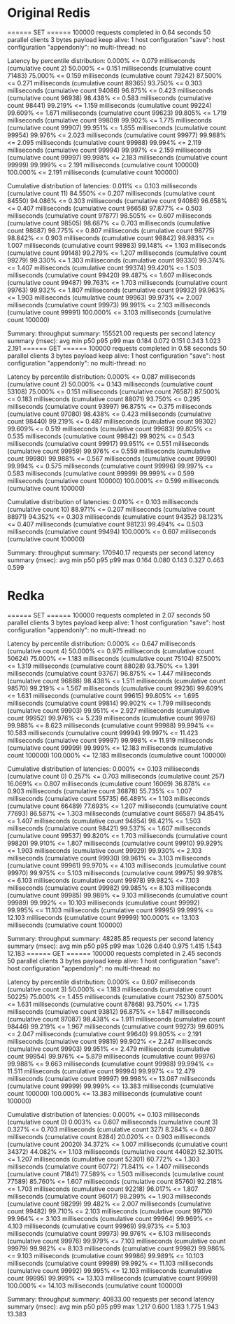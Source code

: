 # Original Redis

====== SET ======
  100000 requests completed in 0.64 seconds
  50 parallel clients
  3 bytes payload
  keep alive: 1
  host configuration "save":
  host configuration "appendonly": no
  multi-thread: no

Latency by percentile distribution:
0.000% <= 0.079 milliseconds (cumulative count 2)
50.000% <= 0.151 milliseconds (cumulative count 71483)
75.000% <= 0.159 milliseconds (cumulative count 79242)
87.500% <= 0.271 milliseconds (cumulative count 89365)
93.750% <= 0.303 milliseconds (cumulative count 94086)
96.875% <= 0.423 milliseconds (cumulative count 96938)
98.438% <= 0.583 milliseconds (cumulative count 98441)
99.219% <= 1.159 milliseconds (cumulative count 99224)
99.609% <= 1.671 milliseconds (cumulative count 99623)
99.805% <= 1.719 milliseconds (cumulative count 99809)
99.902% <= 1.775 milliseconds (cumulative count 99907)
99.951% <= 1.855 milliseconds (cumulative count 99954)
99.976% <= 2.023 milliseconds (cumulative count 99977)
99.988% <= 2.095 milliseconds (cumulative count 99988)
99.994% <= 2.119 milliseconds (cumulative count 99994)
99.997% <= 2.159 milliseconds (cumulative count 99997)
99.998% <= 2.183 milliseconds (cumulative count 99999)
99.999% <= 2.191 milliseconds (cumulative count 100000)
100.000% <= 2.191 milliseconds (cumulative count 100000)

Cumulative distribution of latencies:
0.011% <= 0.103 milliseconds (cumulative count 11)
84.550% <= 0.207 milliseconds (cumulative count 84550)
94.086% <= 0.303 milliseconds (cumulative count 94086)
96.658% <= 0.407 milliseconds (cumulative count 96658)
97.877% <= 0.503 milliseconds (cumulative count 97877)
98.505% <= 0.607 milliseconds (cumulative count 98505)
98.687% <= 0.703 milliseconds (cumulative count 98687)
98.775% <= 0.807 milliseconds (cumulative count 98775)
98.842% <= 0.903 milliseconds (cumulative count 98842)
98.983% <= 1.007 milliseconds (cumulative count 98983)
99.148% <= 1.103 milliseconds (cumulative count 99148)
99.279% <= 1.207 milliseconds (cumulative count 99279)
99.330% <= 1.303 milliseconds (cumulative count 99330)
99.374% <= 1.407 milliseconds (cumulative count 99374)
99.420% <= 1.503 milliseconds (cumulative count 99420)
99.487% <= 1.607 milliseconds (cumulative count 99487)
99.763% <= 1.703 milliseconds (cumulative count 99763)
99.932% <= 1.807 milliseconds (cumulative count 99932)
99.963% <= 1.903 milliseconds (cumulative count 99963)
99.973% <= 2.007 milliseconds (cumulative count 99973)
99.991% <= 2.103 milliseconds (cumulative count 99991)
100.000% <= 3.103 milliseconds (cumulative count 100000)

Summary:
  throughput summary: 155521.00 requests per second
  latency summary (msec):
          avg       min       p50       p95       p99       max
        0.184     0.072     0.151     0.343     1.023     2.191
====== GET ======
  100000 requests completed in 0.58 seconds
  50 parallel clients
  3 bytes payload
  keep alive: 1
  host configuration "save":
  host configuration "appendonly": no
  multi-thread: no

Latency by percentile distribution:
0.000% <= 0.087 milliseconds (cumulative count 2)
50.000% <= 0.143 milliseconds (cumulative count 53108)
75.000% <= 0.151 milliseconds (cumulative count 76587)
87.500% <= 0.183 milliseconds (cumulative count 88071)
93.750% <= 0.295 milliseconds (cumulative count 93997)
96.875% <= 0.375 milliseconds (cumulative count 97080)
98.438% <= 0.423 milliseconds (cumulative count 98440)
99.219% <= 0.487 milliseconds (cumulative count 99302)
99.609% <= 0.519 milliseconds (cumulative count 99683)
99.805% <= 0.535 milliseconds (cumulative count 99842)
99.902% <= 0.543 milliseconds (cumulative count 99917)
99.951% <= 0.551 milliseconds (cumulative count 99959)
99.976% <= 0.559 milliseconds (cumulative count 99980)
99.988% <= 0.567 milliseconds (cumulative count 99990)
99.994% <= 0.575 milliseconds (cumulative count 99996)
99.997% <= 0.583 milliseconds (cumulative count 99999)
99.999% <= 0.599 milliseconds (cumulative count 100000)
100.000% <= 0.599 milliseconds (cumulative count 100000)

Cumulative distribution of latencies:
0.010% <= 0.103 milliseconds (cumulative count 10)
88.971% <= 0.207 milliseconds (cumulative count 88971)
94.352% <= 0.303 milliseconds (cumulative count 94352)
98.123% <= 0.407 milliseconds (cumulative count 98123)
99.494% <= 0.503 milliseconds (cumulative count 99494)
100.000% <= 0.607 milliseconds (cumulative count 100000)

Summary:
  throughput summary: 170940.17 requests per second
  latency summary (msec):
          avg       min       p50       p95       p99       max
        0.164     0.080     0.143     0.327     0.463     0.599

# Redka

====== SET ======
  100000 requests completed in 2.07 seconds
  50 parallel clients
  3 bytes payload
  keep alive: 1
  host configuration "save":
  host configuration "appendonly": no
  multi-thread: no

Latency by percentile distribution:
0.000% <= 0.647 milliseconds (cumulative count 4)
50.000% <= 0.975 milliseconds (cumulative count 50624)
75.000% <= 1.183 milliseconds (cumulative count 75104)
87.500% <= 1.319 milliseconds (cumulative count 88028)
93.750% <= 1.391 milliseconds (cumulative count 93767)
96.875% <= 1.447 milliseconds (cumulative count 96888)
98.438% <= 1.511 milliseconds (cumulative count 98570)
99.219% <= 1.567 milliseconds (cumulative count 99236)
99.609% <= 1.631 milliseconds (cumulative count 99615)
99.805% <= 1.695 milliseconds (cumulative count 99814)
99.902% <= 1.799 milliseconds (cumulative count 99903)
99.951% <= 2.927 milliseconds (cumulative count 99952)
99.976% <= 5.239 milliseconds (cumulative count 99976)
99.988% <= 8.623 milliseconds (cumulative count 99988)
99.994% <= 10.583 milliseconds (cumulative count 99994)
99.997% <= 11.423 milliseconds (cumulative count 99997)
99.998% <= 11.919 milliseconds (cumulative count 99999)
99.999% <= 12.183 milliseconds (cumulative count 100000)
100.000% <= 12.183 milliseconds (cumulative count 100000)

Cumulative distribution of latencies:
0.000% <= 0.103 milliseconds (cumulative count 0)
0.257% <= 0.703 milliseconds (cumulative count 257)
16.069% <= 0.807 milliseconds (cumulative count 16069)
36.878% <= 0.903 milliseconds (cumulative count 36878)
55.735% <= 1.007 milliseconds (cumulative count 55735)
66.489% <= 1.103 milliseconds (cumulative count 66489)
77.693% <= 1.207 milliseconds (cumulative count 77693)
86.587% <= 1.303 milliseconds (cumulative count 86587)
94.854% <= 1.407 milliseconds (cumulative count 94854)
98.421% <= 1.503 milliseconds (cumulative count 98421)
99.537% <= 1.607 milliseconds (cumulative count 99537)
99.820% <= 1.703 milliseconds (cumulative count 99820)
99.910% <= 1.807 milliseconds (cumulative count 99910)
99.929% <= 1.903 milliseconds (cumulative count 99929)
99.930% <= 2.103 milliseconds (cumulative count 99930)
99.961% <= 3.103 milliseconds (cumulative count 99961)
99.970% <= 4.103 milliseconds (cumulative count 99970)
99.975% <= 5.103 milliseconds (cumulative count 99975)
99.978% <= 6.103 milliseconds (cumulative count 99978)
99.982% <= 7.103 milliseconds (cumulative count 99982)
99.985% <= 8.103 milliseconds (cumulative count 99985)
99.989% <= 9.103 milliseconds (cumulative count 99989)
99.992% <= 10.103 milliseconds (cumulative count 99992)
99.995% <= 11.103 milliseconds (cumulative count 99995)
99.999% <= 12.103 milliseconds (cumulative count 99999)
100.000% <= 13.103 milliseconds (cumulative count 100000)

Summary:
  throughput summary: 48285.85 requests per second
  latency summary (msec):
          avg       min       p50       p95       p99       max
        1.026     0.640     0.975     1.415     1.543    12.183
====== GET ======
  100000 requests completed in 2.45 seconds
  50 parallel clients
  3 bytes payload
  keep alive: 1
  host configuration "save":
  host configuration "appendonly": no
  multi-thread: no

Latency by percentile distribution:
0.000% <= 0.607 milliseconds (cumulative count 3)
50.000% <= 1.183 milliseconds (cumulative count 50225)
75.000% <= 1.455 milliseconds (cumulative count 75230)
87.500% <= 1.631 milliseconds (cumulative count 87868)
93.750% <= 1.735 milliseconds (cumulative count 93812)
96.875% <= 1.847 milliseconds (cumulative count 97087)
98.438% <= 1.911 milliseconds (cumulative count 98446)
99.219% <= 1.967 milliseconds (cumulative count 99273)
99.609% <= 2.047 milliseconds (cumulative count 99640)
99.805% <= 2.191 milliseconds (cumulative count 99819)
99.902% <= 2.247 milliseconds (cumulative count 99903)
99.951% <= 2.479 milliseconds (cumulative count 99954)
99.976% <= 5.879 milliseconds (cumulative count 99976)
99.988% <= 9.663 milliseconds (cumulative count 99988)
99.994% <= 11.511 milliseconds (cumulative count 99994)
99.997% <= 12.479 milliseconds (cumulative count 99997)
99.998% <= 13.087 milliseconds (cumulative count 99999)
99.999% <= 13.383 milliseconds (cumulative count 100000)
100.000% <= 13.383 milliseconds (cumulative count 100000)

Cumulative distribution of latencies:
0.000% <= 0.103 milliseconds (cumulative count 0)
0.003% <= 0.607 milliseconds (cumulative count 3)
0.327% <= 0.703 milliseconds (cumulative count 327)
8.284% <= 0.807 milliseconds (cumulative count 8284)
20.020% <= 0.903 milliseconds (cumulative count 20020)
34.372% <= 1.007 milliseconds (cumulative count 34372)
44.082% <= 1.103 milliseconds (cumulative count 44082)
52.301% <= 1.207 milliseconds (cumulative count 52301)
60.772% <= 1.303 milliseconds (cumulative count 60772)
71.841% <= 1.407 milliseconds (cumulative count 71841)
77.589% <= 1.503 milliseconds (cumulative count 77589)
85.760% <= 1.607 milliseconds (cumulative count 85760)
92.218% <= 1.703 milliseconds (cumulative count 92218)
96.017% <= 1.807 milliseconds (cumulative count 96017)
98.299% <= 1.903 milliseconds (cumulative count 98299)
99.482% <= 2.007 milliseconds (cumulative count 99482)
99.710% <= 2.103 milliseconds (cumulative count 99710)
99.964% <= 3.103 milliseconds (cumulative count 99964)
99.969% <= 4.103 milliseconds (cumulative count 99969)
99.973% <= 5.103 milliseconds (cumulative count 99973)
99.976% <= 6.103 milliseconds (cumulative count 99976)
99.979% <= 7.103 milliseconds (cumulative count 99979)
99.982% <= 8.103 milliseconds (cumulative count 99982)
99.986% <= 9.103 milliseconds (cumulative count 99986)
99.989% <= 10.103 milliseconds (cumulative count 99989)
99.992% <= 11.103 milliseconds (cumulative count 99992)
99.995% <= 12.103 milliseconds (cumulative count 99995)
99.999% <= 13.103 milliseconds (cumulative count 99999)
100.000% <= 14.103 milliseconds (cumulative count 100000)

Summary:
  throughput summary: 40833.00 requests per second
  latency summary (msec):
          avg       min       p50       p95       p99       max
        1.217     0.600     1.183     1.775     1.943    13.383